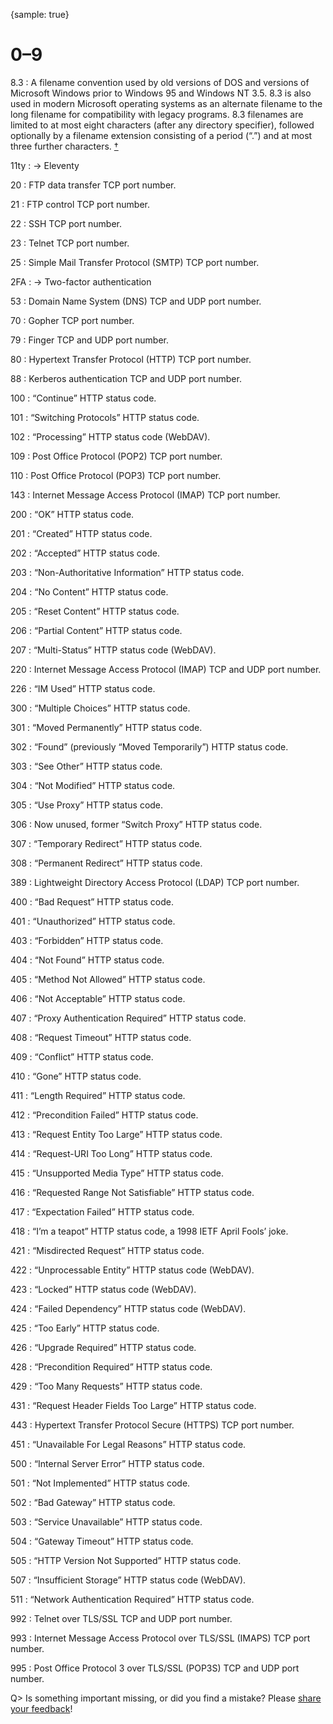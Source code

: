 {sample: true}
# 0–9

8.3
: A filename convention used by old versions of DOS and versions of Microsoft Windows prior to Windows 95 and Windows NT 3.5. 8.3 is also used in modern Microsoft operating systems as an alternate filename to the long filename for compatibility with legacy programs. 8.3 filenames are limited to at most eight characters (after any directory specifier), followed optionally by a filename extension consisting of a period (“.”) and at most three further characters. [†](#w-83)

11ty
: → Eleventy

20
: FTP data transfer TCP port number.

21
: FTP control TCP port number.

22
: SSH TCP port number.

23
: Telnet TCP port number.

25
: Simple Mail Transfer Protocol (SMTP) TCP port number.

2FA
: → Two-factor authentication

53
: Domain Name System (DNS) TCP and UDP port number.

70
: Gopher TCP port number.

79
: Finger TCP and UDP port number.

80
: Hypertext Transfer Protocol (HTTP) TCP port number.

88
: Kerberos authentication TCP and UDP port number.

100
: “Continue” HTTP status code.

101
: “Switching Protocols” HTTP status code.

102
: “Processing” HTTP status code (WebDAV).

109
: Post Office Protocol (POP2) TCP port number.

110
: Post Office Protocol (POP3) TCP port number.

143
: Internet Message Access Protocol (IMAP) TCP port number.

200
: “OK” HTTP status code.

201
: “Created” HTTP status code.

202
: “Accepted” HTTP status code.

203
: “Non-Authoritative Information” HTTP status code.

204
: “No Content” HTTP status code.

205
: “Reset Content” HTTP status code.

206
: “Partial Content” HTTP status code.

207
: “Multi-Status” HTTP status code (WebDAV).

220
: Internet Message Access Protocol (IMAP) TCP and UDP port number.

226
: “IM Used” HTTP status code.

300
: “Multiple Choices” HTTP status code.

301
: “Moved Permanently” HTTP status code.

302
: “Found” (previously “Moved Temporarily”) HTTP status code.

303
: “See Other” HTTP status code.

304
: “Not Modified” HTTP status code.

305
: “Use Proxy” HTTP status code.

306
: Now unused, former “Switch Proxy” HTTP status code.

307
: “Temporary Redirect” HTTP status code.

308
: “Permanent Redirect” HTTP status code.

389
: Lightweight Directory Access Protocol (LDAP) TCP port number.

400
: “Bad Request” HTTP status code.

401
: “Unauthorized” HTTP status code.

403
: “Forbidden” HTTP status code.

404
: “Not Found” HTTP status code.

405
: “Method Not Allowed” HTTP status code.

406
: “Not Acceptable” HTTP status code.

407
: “Proxy Authentication Required” HTTP status code.

408
: “Request Timeout” HTTP status code.

409
: “Conflict” HTTP status code.

410
: “Gone” HTTP status code.

411
: “Length Required” HTTP status code.

412
: “Precondition Failed” HTTP status code.

413
: “Request Entity Too Large” HTTP status code.

414
: “Request-URI Too Long” HTTP status code.

415
: “Unsupported Media Type” HTTP status code.

416
: “Requested Range Not Satisfiable” HTTP status code.

417
: “Expectation Failed” HTTP status code.

418
: “I’m a teapot” HTTP status code, a 1998 IETF April Fools’ joke.

421
: “Misdirected Request” HTTP status code.

422
: “Unprocessable Entity” HTTP status code (WebDAV).

423
: “Locked” HTTP status code (WebDAV).

424
: “Failed Dependency” HTTP status code (WebDAV).

425
: “Too Early” HTTP status code.

426
: “Upgrade Required” HTTP status code.

428
: “Precondition Required” HTTP status code.

429
: “Too Many Requests” HTTP status code.

431
: “Request Header Fields Too Large” HTTP status code.

443
: Hypertext Transfer Protocol Secure (HTTPS) TCP port number.

451
: “Unavailable For Legal Reasons” HTTP status code.

500
: “Internal Server Error” HTTP status code.

501
: “Not Implemented” HTTP status code.

502
: “Bad Gateway” HTTP status code.

503
: “Service Unavailable” HTTP status code.

504
: “Gateway Timeout” HTTP status code.

505
: “HTTP Version Not Supported” HTTP status code.

507
: “Insufficient Storage” HTTP status code (WebDAV).

511
: “Network Authentication Required” HTTP status code.

992
: Telnet over TLS/SSL TCP and UDP port number.

993
: Internet Message Access Protocol over TLS/SSL (IMAPS) TCP port number.

995
: Post Office Protocol 3 over TLS/SSL (POP3S) TCP and UDP port number.

Q> Is something important missing, or did you find a mistake? Please [share your feedback](https://github.com/frontenddogma/web-development-glossary-forum/issues/new)!